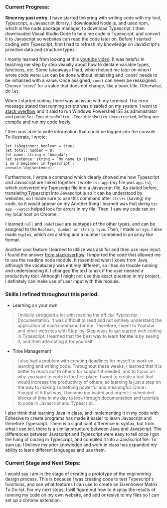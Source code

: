 ### Current Progress:


**Since my past entry**, I have started tinkering with writing code with my tool, Typescript, a Javascript library. I downloaded Node.js, and used npm, which is the node package manager, to download Typescript. I then downloaded Visual Studio Code to help me code in Typescript, and convert it to Javascript so websites can read the code later on. Before I started coding with Typescript, first I had to refresh my knowledge on JavaScript's primitive data and structure types.

I mostly learned from looking at this [youtube video](https://www.youtube.com/watch?v=WBPrJSw7yQA/). It was helpful in teaching me step by step visually about how to declare variable types, functions, etc. Some takeaways I had, which helped me later on when I wrote code were: `Let` can be done without initializing and 'const' needs to be initialized with a value. Once assigned, `const` can never be reassigned. Choose 'const' for a value that does not change, like a book title. Otherwise, do `let`.

When I started coding, there was an issue with my terminal. The error message stated that running scripts was disabled on my system. I went to [stack overflow](https://stackoverflow.com/questions/4037939/powershell-says-execution-of-scripts-is-disabled-on-this-system/) and it said to run Windows Powershell ISE as administrator and paste  `Set-ExecutionPolicy -ExecutionPolicy Unrestricted`, letting me compile and run my code freely.

I then was able to write information that could be logged into the console. To illustrate, I wrote:
```
let isBeginner: boolean = true;
let total: number = 0;
let name: string = 'Amanda';
let sentence: string = `My name is ${name}
I am a beginner in Typescript`;
console.log(sentence);
```
Furthermore, I wrote a command which clearly showed me how Typescript and Javascript are linked together. I wrote `tsc app` (my file was `app.ts`), which converted my Typescript file into a Javascript file. As stated before, translating Typescript into Javascript is so it can be understood by websites, so I made sure to use this command after `ctrl+s` (saving) my code, so it would appear on my Another thing I learned was that doing `tsc app --watch` helped look for errors in my file. Then, I saw my code ran on my local host on Chrome.

I learned `null` and `undefined` are subtypes of the other types, and can be assigned to the `Boolean, number or string type`. Then, I made `arrays`. I also made `tuples`, which are a string and a number combined in an array like format.

Another cool feature I learned to utilize was ask for and then use user input. I found the answer [from stackoverflow](https://stackoverflow.com/questions/33858763/console-input-in-typescript/). I imported the code that allowed me to use the readline node module. It resembled what I knew from Java, although the vocabulary was entirely different, so I had no trouble running and understanding it. I changed the text to ask if the user needed a productivity tool. Although I might not use this exact question in my project, I definitely can make use of user input with this module.


### Skills I refined throughout this period:
* Learning on your own
> I initially struggled a lot with reading the official Typescript Documentation. It was difficult to read and not entirely understand the application of each command for me. Therefore, I went to Youtube and other websites with Step-by-Step ways to get started with coding in Typescript. I learned that the best way to learn **for me** is by seeing it, and then attempting it for yourself.

* Time Management 
> I also had a problem with creating deadlines for myself to work on learning and writing code. Throughout these weeks, I learned that it is better to reach out to others for support if needed, and to focus on why you want to code in the first place. I want to create a tool that would increase the productivity of others, so learning is just a step on the way to making something powerful and meaningful. Once I thought of it that way, I became motivated and urgent: I scheduled blocks of time in my day to look through documentation and tutorials to code in Javascript and Typescript. 

I also think that learning Java in class, and implementing it in my code with Edhesive to create programs has made it easier to learn Javascript and therefore Typescript. There is a significant difference in syntax, but from what I can tell, there is a similar structure between Java and Javascript. The differences between Javascript and Typescript were easy to tell once I got the hang of coding in Typescript, and compiled it into a Javascript file. To sum up, I believe my prior knowledge and work in class has expanded my ability to learn different languages and use them.

### Current Stage and Next Steps:
I would say I am in the stage of creating a prototype of the engineering design process. This is because I was creating code to test Typescript's functions, and see what features I can use to create an Eisenhower Matrix To Do list. For my next steps, I will figure out how to display the results of running my code on my own website, and add or resive to my files so I can set up a chrome extension.